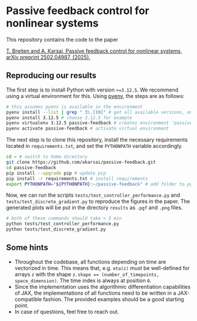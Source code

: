 # Passive feedback control for nonlinear systems

This repository contains the code to the paper

[T. Breiten and A. Karsai, Passive feedback control for nonlinear systems, arXiv preprint 2502.04987, (2025).](https://arxiv.org/abs/2502.04987)

## Reproducing our results
The first step is to install Python with version `>=3.12.5`.
We recommend using a virtual environment for this.
Using [pyenv](https://github.com/pyenv/pyenv), the steps are as follows:

```bash
# this assumes pyenv is available in the environment
pyenv install --list | grep " 3\.[19]" # get all available versions, only starting with 3.1x or 3.9x
pyenv install 3.12.5 # choose 3.12.5 for example
pyenv virtualenv 3.12.5 passive-feedback # creates environment 'passive-feedback' with version 3.12.5
pyenv activate passive-feedback # activate virtual environment
```

The next step is to clone this repository, install the necessary requirements located in `requirements.txt`, and set the `PYTHONPATH` variable accordingly.
```bash
cd ~ # switch to home directory
git clone https://github.com/akarsai/passive-feedback.git
cd passive-feedback
pip install --upgrade pip # update pip
pip install -r requirements.txt # install requirements
export PYTHONPATH="${PYTHONPATH}:~/passive-feedback" # add folder to pythonpath
```

Now, we can run the scripts `tests/test_controller_performance.py` and `tests/test_discrete_gradient.py` to reproduce the figures in the paper.
The generated plots will be put in the directory `results` as `.pgf` and `.png` files.
```bash
# both of these commands should take < 5 min
python tests/test_controller_performance.py
python tests/test_discrete_gradient.py
```



## Some hints
- Throughout the codebase, all functions depending on time are vectorized in time. This means that, e.g. `eta(z)` must be well-defined for arrays `z` with the shape `z.shape == (number_of_timepoints, space_dimension)`. The time index is always at position `0`.
- Since the implementation uses the algorithmic differentiation capabilities of JAX, the implementations of all functions need to be written in a JAX-compatible fashion. The provided examples should be a good starting point.
- In case of questions, feel free to reach out.
